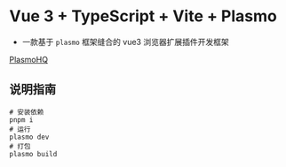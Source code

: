 # Vue 3 + TypeScript + Vite + Plasmo

- 一款基于 `plasmo` 框架缝合的 vue3 浏览器扩展插件开发框架
  
[PlasmoHQ]([plasmo](https://github.com/PlasmoHQ/plasmo))


## 说明指南

```shell
# 安装依赖
pnpm i
# 运行
plasmo dev
# 打包
plasmo build
```